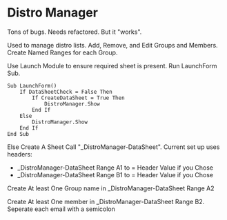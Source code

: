 # Distro Manager

Tons of bugs. Needs refactored. But it "works".

Used to manage distro lists. Add, Remove, and Edit Groups and Members. Create Named Ranges for each Group.

Use Launch Module to ensure required sheet is present. Run LaunchForm Sub. 

    Sub LaunchForm()
        If DataSheetCheck = False Then
            If CreateDataSheet = True Then
                DistroManager.Show
            End If
        Else
            DistroManager.Show
        End If
    End Sub

Else Create A Sheet Call "_DistroManager-DataSheet". 
Current set up uses headers:
* _DistroManager-DataSheet Range A1 to = Header Value if you Chose
* _DistroManager-DataSheet Range B1 to = Header Value if you Chose

Create At least One Group name in _DistroManager-DataSheet Range A2

Create At least One member in _DistroManager-DataSheet Range B2. Seperate each email with a semicolon
